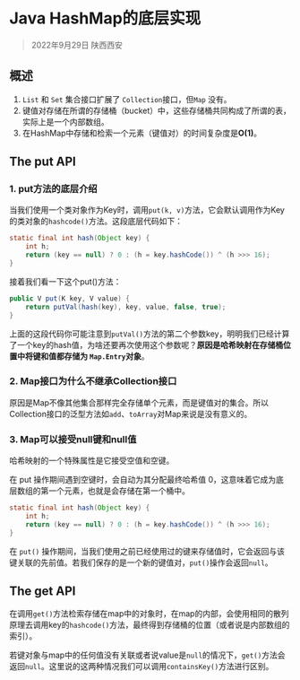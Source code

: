 # Java HashMap的底层实现

> 2022年9月29日 陕西西安

## 概述

1. `List` 和 `Set` 集合接口扩展了 `Collection`接口，但`Map` 没有。
2. 键值对存储在所谓的存储桶（bucket）中，这些存储桶共同构成了所谓的表，实际上是一个内部数组。
3. 在HashMap中存储和检索一个元素（键值对）的时间复杂度是**O(1)**。

## The put API

### 1. put方法的底层介绍

当我们使用一个类对象作为Key时，调用`put(k, v)`方法，它会默认调用作为Key的类对象的`hashcode()`方法。这段底层代码如下：

```java
static final int hash(Object key) {
    int h;
    return (key == null) ? 0 : (h = key.hashCode()) ^ (h >>> 16);
}
```

接着我们看一下这个put()方法：

```java
public V put(K key, V value) {
    return putVal(hash(key), key, value, false, true);
}
```

上面的这段代码你可能注意到`putVal()`方法的第二个参数key，明明我们已经计算了一个key的hash值，为啥还要再次使用这个参数呢？**原因是哈希映射在存储桶位置中将键和值都存储为 `Map.Entry`对象**。

### 2. Map接口为什么不继承Collection接口

原因是Map不像其他集合那样完全存储单个元素，而是键值对的集合。所以Collection接口的泛型方法如`add`、`toArray`对Map来说是没有意义的。

### 3. Map可以接受null键和null值

哈希映射的一个特殊属性是它接受空值和空键。

在 put 操作期间遇到空键时，会自动为其分配最终哈希值 0，这意味着它成为底层数组的第一个元素，也就是会存储在第一个桶中。

```java
static final int hash(Object key) {
    int h;
    return (key == null) ? 0 : (h = key.hashCode()) ^ (h >>> 16);
}
```

在 `put()` 操作期间，当我们使用之前已经使用过的键来存储值时，它会返回与该键关联的先前值。若我们保存的是一个新的键值对，`put()`操作会返回`null`。

## The get API

在调用`get()`方法检索存储在map中的对象时，在map的内部，会使用相同的散列原理去调用key的`hashcode()`方法，最终得到存储桶的位置（或者说是内部数组的索引）。

若键对象与map中的任何值没有关联或者说value是`null`的情况下，`get()`方法会返回`null`。这里说的这两种情况我们可以调用`containsKey()`方法进行区别。